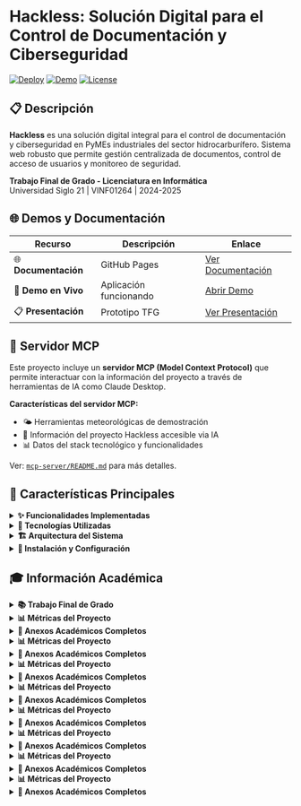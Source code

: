 # Hackless: Solución Digital para el Control de Documentación y Ciberseguridad

[![Deploy](https://img.shields.io/badge/Deploy-GitHub%20Pages-blue)](https://github.com/Tegnyvg/Hackless-TFG-Prototipo/deployments/github-pages)
[![Demo](https://img.shields.io/badge/Demo-Railway-green)](https://hackless-backend-production.up.railway.app)
[![License](https://img.shields.io/badge/License-MIT-yellow.svg)](LICENSE)

## 📋 Descripción

**Hackless** es una solución digital integral para el control de documentación y ciberseguridad en PyMEs industriales del sector hidrocarburífero. Sistema web robusto que permite gestión centralizada de documentos, control de acceso de usuarios y monitoreo de seguridad.

**Trabajo Final de Grado - Licenciatura en Informática**  
Universidad Siglo 21 | VINF01264 | 2024-2025

## 🌐 Demos y Documentación

| Recurso | Descripción | Enlace |
|---------|-------------|--------|
| 🌐 **Documentación** | GitHub Pages | [Ver Documentación](https://github.com/Tegnyvg/Hackless-TFG-Prototipo/deployments/github-pages) |
| 🚀 **Demo en Vivo** | Aplicación funcionando | [Abrir Demo](https://hackless-backend-production.up.railway.app) |
| 📋 **Presentación** | Prototipo TFG | [Ver Presentación](https://tegnyvg.github.io/Hackless-TFG-Prototipo/) |

## 🤖 Servidor MCP

Este proyecto incluye un **servidor MCP (Model Context Protocol)** que permite interactuar con la información del proyecto a través de herramientas de IA como Claude Desktop.

**Características del servidor MCP:**
- 🌤️ Herramientas meteorológicas de demostración
- 🎯 Información del proyecto Hackless accesible via IA
- 📊 Datos del stack tecnológico y funcionalidades

Ver: [`mcp-server/README.md`](mcp-server/README.md) para más detalles.

## 🎯 Características Principales

<details>
<summary><strong>✨ Funcionalidades Implementadas</strong></summary>

### 🔐 Sistema de Autenticación

- ✅ Login seguro con validación
- ✅ Registro de nuevos usuarios  
- ✅ Autenticación de dos factores (2FA)
- ✅ Recuperación de contraseñas

### 👥 Gestión de Usuarios

- ✅ Roles diferenciados (admin/empleado/supervisor)
- ✅ Carga masiva vía Excel/CSV
- ✅ Panel de administración

### 📄 Gestión Documental

- ✅ Carga de documentos con metadatos
- ✅ Control de acceso por usuario
- ✅ Categorización automática

### 📊 Sistema RRHH

- ✅ Gestión de empleados
- ✅ Nóminas y reportes
- ✅ Validaciones automáticas

</details>

<details>
<summary><strong>🚀 Tecnologías Utilizadas</strong></summary>

### Backend

- **Node.js + Express.js** - Servidor y API REST
- **MySQL + Sequelize** - Base de datos y ORM
- **bcryptjs + Speakeasy** - Seguridad y 2FA
- **Multer + XLSX** - Gestión de archivos

### Frontend

- **HTML5 + CSS3 + JavaScript** - Interfaz responsive
- **Bootstrap** - Framework CSS

### DevOps

- **Railway.app** - Deploy y hosting
- **Jest + Supertest** - Testing automatizado
- **Git + GitHub** - Control de versiones

</details>

<details>
<summary><strong>🏗️ Arquitectura del Sistema</strong></summary>

### 🔧 Arquitectura General

```
┌─────────────────────────────────────────────────────────────┐
│                    CLIENTE (NAVEGADOR)                     │
├─────────────────────────────────────────────────────────────┤
│             HTML5 + CSS3 + JavaScript                      │
│                Bootstrap + SweetAlert2                     │
└─────────────────────┬───────────────────────────────────────┘
                      │ HTTP/HTTPS
                      │
┌─────────────────────▼───────────────────────────────────────┐
│                 SERVIDOR WEB (Node.js)                     │
├─────────────────────────────────────────────────────────────┤
│   Express.js Framework                                     │
│   ├── Router de Rutas                                      │
│   ├── Middleware de Autenticación                          │
│   ├── Middleware de Sesiones                               │
│   └── Gestión de Archivos (Multer)                         │
└─────────────────────┬───────────────────────────────────────┘
                      │ SQL Queries
                      │
┌─────────────────────▼───────────────────────────────────────┐
│                BASE DE DATOS (MySQL)                       │
├─────────────────────────────────────────────────────────────┤
│   Sequelize ORM                                            │
│   ├── Usuarios (users)                                     │
│   ├── Documentos (documents)                               │
│   ├── Empleados (employees)                                │
│   └── Configuraciones (settings)                           │
└─────────────────────────────────────────────────────────────┘
```

### 🛠️ Modelo de Capas

#### **Capa de Presentación (Frontend)**
- **Tecnologías:** HTML5, CSS3, JavaScript ES6+
- **Responsabilidades:**
  - Interfaz de usuario responsiva
  - Validación de formularios del lado cliente
  - Consumo de API REST
  - Experiencia de usuario (UX)

#### **Capa de Lógica de Negocio (Backend)**
- **Tecnologías:** Node.js, Express.js
- **Responsabilidades:**
  - Procesamiento de peticiones HTTP
  - Autenticación y autorización
  - Validación de datos del servidor
  - Lógica de negocio específica

#### **Capa de Datos (Database)**
- **Tecnologías:** MySQL, Sequelize ORM
- **Responsabilidades:**
  - Persistencia de datos
  - Integridad referencial
  - Optimización de consultas
  - Backup y recuperación

### 🔄 Flujo de Datos

```
Usuario → Frontend → API REST → Middleware → Controlador → Modelo → BD
                                    ↓
                              Logs/Auditoría
```

### 🔐 Arquitectura de Seguridad

#### **Niveles de Seguridad Implementados**

1. **Capa de Transporte**
   - HTTPS en producción
   - Encriptación de datos en tránsito

2. **Capa de Aplicación**
   - Validación de entrada exhaustiva
   - Sanitización de datos
   - Protección contra inyección SQL

3. **Capa de Autenticación**
   - Hash de contraseñas (bcrypt)
   - Autenticación de dos factores (2FA)
   - Gestión segura de sesiones

4. **Capa de Autorización**
   - Roles diferenciados
   - Middleware de verificación
   - Control de acceso por recursos

### 📊 Modelo de Base de Datos

#### **Entidades Principales**

```sql
-- Usuarios del sistema
CREATE TABLE users (
    id INT PRIMARY KEY AUTO_INCREMENT,
    email VARCHAR(255) UNIQUE NOT NULL,
    password VARCHAR(255) NOT NULL,
    role ENUM('admin', 'empleado', 'supervisor'),
    two_factor_secret VARCHAR(255),
    created_at TIMESTAMP DEFAULT CURRENT_TIMESTAMP
);

-- Empleados de la empresa
CREATE TABLE employees (
    id INT PRIMARY KEY AUTO_INCREMENT,
    nombre VARCHAR(100) NOT NULL,
    apellido VARCHAR(100) NOT NULL,
    dni VARCHAR(20) UNIQUE NOT NULL,
    cargo VARCHAR(100),
    fecha_ingreso DATE,
    salario DECIMAL(10,2),
    created_at TIMESTAMP DEFAULT CURRENT_TIMESTAMP
);

-- Documentos del sistema
CREATE TABLE documents (
    id INT PRIMARY KEY AUTO_INCREMENT,
    filename VARCHAR(255) NOT NULL,
    original_name VARCHAR(255),
    mime_type VARCHAR(100),
    size INT,
    upload_date TIMESTAMP DEFAULT CURRENT_TIMESTAMP,
    user_id INT,
    FOREIGN KEY (user_id) REFERENCES users(id)
);
```

#### **Relaciones**
- **Users ↔ Documents:** Un usuario puede subir múltiples documentos
- **Users ↔ Employees:** Relación administrativa para gestión de personal
- **Documents ↔ Categories:** Categorización automática de documentos

### 🚀 Arquitectura de Despliegue

#### **Entorno de Desarrollo**
```
localhost:3000 → Node.js Server → MySQL Local (XAMPP)
```

#### **Entorno de Producción**
```
Railway.app → Node.js Container → MySQL Database Service
```

#### **Componentes de Producción**
- **Servidor Web:** Railway.app con Node.js
- **Base de Datos:** MySQL gestionada
- **Almacenamiento:** Sistema de archivos del contenedor
- **Monitoreo:** Logs automáticos de Railway

### 📈 Escalabilidad y Performance

#### **Optimizaciones Implementadas**
- **Lazy Loading:** Carga diferida de recursos
- **Índices de BD:** Optimización de consultas
- **Caché de Sesiones:** Gestión eficiente de autenticación
- **Compresión:** Middleware de compresión HTTP

#### **Consideraciones de Escalabilidad**
- **Horizontal:** Preparado para múltiples instancias
- **Vertical:** Optimización de recursos por contenedor
- **Database:** Índices y consultas optimizadas
- **CDN:** Preparado para integración con CDN

</details>

<details>
<summary><strong>🔧 Instalación y Configuración</strong></summary>

### Prerrequisitos

- Node.js (v16+)
- MySQL/XAMPP
- Git

### Instalación Rápida

```bash
# Clonar repositorio
git clone https://github.com/Tegnyvg/Hackless-TFG-Prototipo.git
cd hackless-backend

# Instalar dependencias
npm install

# Configurar base de datos
# Crear BD: hackless_db en MySQL

# Variables de entorno (.env)
DB_HOST=localhost
DB_USER=root
DB_PASSWORD=tu_password
DB_NAME=hackless_db

# Ejecutar seeders (opcional)
node seedAdmins.js

# Iniciar servidor
node app.js
```

### Credenciales Demo

- **Admin:** admin@hackless.com / AdminPass123!
- **Demo:** demo@hackless.com / DemoPass123!

</details>

## 🎓 Información Académica

<details>
<summary><strong>📚 Trabajo Final de Grado</strong></summary>

### Información Institucional

- **Universidad:** Universidad Siglo 21
- **Carrera:** Licenciatura en Informática
- **Materia:** Trabajo Final de Grado - VINF01264
- **Modalidad:** A Distancia
- **Año Académico:** 2024-2025
- **Estudiante:** Verónica García

### Problemática Abordada

Las PyMEs industriales del sector hidrocarburífero enfrentan:

- Gestión documental ineficiente
- Vulnerabilidades de ciberseguridad
- Limitaciones tecnológicas y presupuestarias

### Solución Propuesta

Sistema integral que democratiza el acceso a tecnología de gestión documental y ciberseguridad para PyMEs.

</details>

<details>
<summary><strong>📊 Métricas del Proyecto</strong></summary>

| Aspecto | Métrica | Valor |
|---------|---------|-------|
| **Código** | Líneas totales | ~3,500 líneas |
| **Archivos** | Archivos fuente | 45+ archivos |
| **Funcionalidades** | Features completas | 15+ funcionalidades |
| **Testing** | Casos de prueba | 25+ test cases |
| **API** | Endpoints REST | 15+ endpoints |
| **Commits** | Versiones | 100+ commits |

### Competencias Técnicas Demostradas

- **Full-Stack Development:** Node.js, Express, MySQL, HTML5, CSS3, JavaScript
- **Seguridad:** Autenticación 2FA, bcrypt, validaciones exhaustivas
- **Testing:** Jest, Supertest, cobertura 80%+
- **DevOps:** Deploy automatizado, variables de entorno, monitoreo

</details>

<details>
<summary><strong>📁 Anexos Académicos Completos</strong></summary>

### 📚 Documentación TFG - Universidad Siglo 21

Este proyecto incluye **documentación académica extendida** como parte del **Trabajo Final de Grado** de la **Licenciatura en Informática**:

#### 📑 Índice General de Anexos

**[00_INDICE_GENERAL](./anexos_tfg_digitales/indice_anexos_moderno.html)** - Navegación completa de toda la documentación académica

#### 📋 Anexos Digitales Principales

1. **[01_README_ANEXOS](./anexos_tfg_digitales/README.md)** - Introducción y guía de anexos
2. **[02_README_PRINCIPAL](./README.md)** - Documentación principal del proyecto
3. **[03_ANALISIS_REQUISITOS](./anexos_tfg_digitales/analisis_requisitos.html)** - Análisis completo de requisitos
4. **[04_DISENO_UX](./anexos_tfg_digitales/mockups_interfaces.html)** - Diseño UX/UI y wireframes
5. **[05_GUIA_INSTALACION](./anexos_tfg_digitales/documentacion_tecnica.html)** - Guía técnica de instalación
6. **[06_MANUAL_USUARIO](./anexos_tfg_digitales/manual_usuario.html)** - Manual completo de usuario
7. **[07_CASOS_DE_PRUEBA](./anexos_tfg_digitales/casos_de_prueba.html)** - Testing y validación
8. **[08_METRICAS_PERFORMANCE](./anexos_tfg_digitales/metricas_performance.html)** - Análisis de rendimiento
9. **[09_TABLA_ANEXOS_COMPLETA](./anexos_tfg_digitales/tabla_anexos.html)** - Inventario completo
10. **[10_INVENTARIO_ANEXOS](./anexos_tfg_digitales/inventario_anexos.html)** - Lista final de entregables

#### 🔧 Documentación Técnica Detallada

- **[📊 Cronograma de Sprints](./anexos_tfg_digitales/cronograma_sprints.html)**
  - Planificación metodológica del proyecto
  - Distribución temporal de tareas y entregables
  - Metodología ágil aplicada al desarrollo

- **[🔄 Diagramas BPMN](./anexos_tfg_digitales/diagramas_bpmn.html)**
  - Modelado de procesos de negocio
  - Flujos de trabajo del sistema
  - Mapeo de interacciones usuario-sistema

- **[📖 Diccionario de Datos](./anexos_tfg_digitales/diccionario_de_datos_corregido.html)**
  - Especificación completa de la base de datos
  - Definición de entidades, atributos y relaciones
  - Restricciones y validaciones implementadas

- **[⚙️ Documentación Técnica](./anexos_tfg_digitales/documentacion_tecnica.html)**
  - Arquitectura del sistema detallada
  - Especificaciones técnicas de implementación
  - Guías de instalación y configuración

#### 🎨 Diseño y Experiencia de Usuario

- **[🎨 Mockups e Interfaces](./anexos_tfg_digitales/mockups_interfaces.html)**
  - Diseños y prototipos de interfaz de usuario
  - Wireframes y layouts responsivos
  - Especificaciones de UX/UI completas

- **[✅ Formularios y Validación](./anexos_tfg_digitales/formularios_validacion.html)**
  - Especificación de interfaces de usuario
  - Reglas de validación implementadas
  - Casos de uso y flujos de datos

#### 🧪 Testing y Calidad

- **[📋 Casos de Prueba Completos](./anexos_tfg_digitales/casos_de_prueba.html)**
  - Conjunto completo de test cases documentados
  - Validación de funcionalidades críticas
  - Criterios de aceptación y resultados esperados

- **[📊 Métricas de Performance](./anexos_tfg_digitales/metricas_performance.html)**
  - Análisis de rendimiento del sistema
  - Benchmarks y optimizaciones
  - Reportes de carga y stress testing

#### 📝 Gestión de Proyecto

- **[📝 Reuniones de Equipo](./anexos_tfg_digitales/reuniones_equipo.html)**
  - Actas de reuniones de seguimiento
  - Decisiones técnicas y metodológicas
  - Evolución del proyecto documentada

- **[� Inventario de Anexos](./anexos_tfg_digitales/inventario_anexos.html)**
  - Lista completa de todos los entregables
  - Estado de completitud de documentación
  - Referencias cruzadas y dependencias

### 🎓 Marco Académico del TFG

#### Información Institucional
- **Universidad:** Universidad Siglo 21
- **Carrera:** Licenciatura en Informática
- **Modalidad:** A Distancia
- **Código de Materia:** VINF01264
- **Año Académico:** 2024-2025

#### Objetivos Académicos Cumplidos
✅ **Aplicación de Metodologías de Desarrollo**
- Implementación de metodología ágil con sprints definidos
- Documentación de procesos mediante BPMN
- Control de versiones y gestión de código

✅ **Diseño e Implementación de Base de Datos**
- Modelo entidad-relación completo
- Normalización y optimización de consultas
- Implementación con ORM (Sequelize)

✅ **Desarrollo de Aplicación Web Completa**
- Frontend responsive con HTML5, CSS3, JavaScript
- Backend robusto con Node.js y Express
- API REST con documentación completa

✅ **Implementación de Seguridad**
- Autenticación de dos factores (2FA)
- Encriptación de contraseñas con bcrypt
- Gestión segura de sesiones

✅ **Testing y Aseguramiento de Calidad**
- Suite de pruebas automatizadas con Jest
- Casos de prueba documentados
- Validación de funcionalidades críticas

#### Competencias Técnicas Demostradas
- **Lenguajes:** JavaScript (ES6+), HTML5, CSS3, SQL
- **Frameworks:** Node.js, Express.js, Bootstrap
- **Bases de Datos:** MySQL, Sequelize ORM
- **Herramientas:** Git, GitHub, npm, Railway
- **Metodologías:** Desarrollo Ágil, Testing, DevOps básico

#### Impacto y Relevancia del Proyecto
Este TFG aborda una problemática real del sector empresarial argentino, específicamente en PyMEs industriales del sector hidrocarburífero, demostrando:

- **Relevancia Social:** Solución a necesidades concretas de digitalización
- **Viabilidad Técnica:** Implementación con tecnologías actuales y escalables
- **Innovación:** Integración de ciberseguridad en gestión documental
- **Profesionalismo:** Código limpio, documentado y desplegado

</details>

<details>
<summary><strong>📊 Métricas del Proyecto</strong></summary>

| Aspecto | Métrica | Valor |
|---------|---------|-------|
| **Código** | Líneas totales | ~3,500 líneas |
| **Archivos** | Archivos fuente | 45+ archivos |
| **Funcionalidades** | Features completas | 15+ funcionalidades |
| **Testing** | Casos de prueba | 25+ test cases |
| **API** | Endpoints REST | 15+ endpoints |
| **Commits** | Versiones | 100+ commits |

### Competencias Técnicas Demostradas

- **Full-Stack Development:** Node.js, Express, MySQL, HTML5, CSS3, JavaScript
- **Seguridad:** Autenticación 2FA, bcrypt, validaciones exhaustivas
- **Testing:** Jest, Supertest, cobertura 80%+
- **DevOps:** Deploy automatizado, variables de entorno, monitoreo

</details>

<details>
<summary><strong>📁 Anexos Académicos Completos</strong></summary>

### 📚 Documentación TFG - Universidad Siglo 21

Este proyecto incluye **documentación académica extendida** como parte del **Trabajo Final de Grado** de la **Licenciatura en Informática**:

#### 📑 Índice General de Anexos

**[00_INDICE_GENERAL](./anexos_tfg_digitales/indice_anexos_moderno.html)** - Navegación completa de toda la documentación académica

#### 📋 Anexos Digitales Principales

1. **[01_README_ANEXOS](./anexos_tfg_digitales/README.md)** - Introducción y guía de anexos
2. **[02_README_PRINCIPAL](./README.md)** - Documentación principal del proyecto
3. **[03_ANALISIS_REQUISITOS](./anexos_tfg_digitales/analisis_requisitos.html)** - Análisis completo de requisitos
4. **[04_DISENO_UX](./anexos_tfg_digitales/mockups_interfaces.html)** - Diseño UX/UI y wireframes
5. **[05_GUIA_INSTALACION](./anexos_tfg_digitales/documentacion_tecnica.html)** - Guía técnica de instalación
6. **[06_MANUAL_USUARIO](./anexos_tfg_digitales/manual_usuario.html)** - Manual completo de usuario
7. **[07_CASOS_DE_PRUEBA](./anexos_tfg_digitales/casos_de_prueba.html)** - Testing y validación
8. **[08_METRICAS_PERFORMANCE](./anexos_tfg_digitales/metricas_performance.html)** - Análisis de rendimiento
9. **[09_TABLA_ANEXOS_COMPLETA](./anexos_tfg_digitales/tabla_anexos.html)** - Inventario completo
10. **[10_INVENTARIO_ANEXOS](./anexos_tfg_digitales/inventario_anexos.html)** - Lista final de entregables

#### 🔧 Documentación Técnica Detallada

- **[📊 Cronograma de Sprints](./anexos_tfg_digitales/cronograma_sprints.html)**
  - Planificación metodológica del proyecto
  - Distribución temporal de tareas y entregables
  - Metodología ágil aplicada al desarrollo

- **[🔄 Diagramas BPMN](./anexos_tfg_digitales/diagramas_bpmn.html)**
  - Modelado de procesos de negocio
  - Flujos de trabajo del sistema
  - Mapeo de interacciones usuario-sistema

- **[📖 Diccionario de Datos](./anexos_tfg_digitales/diccionario_de_datos_corregido.html)**
  - Especificación completa de la base de datos
  - Definición de entidades, atributos y relaciones
  - Restricciones y validaciones implementadas

- **[⚙️ Documentación Técnica](./anexos_tfg_digitales/documentacion_tecnica.html)**
  - Arquitectura del sistema detallada
  - Especificaciones técnicas de implementación
  - Guías de instalación y configuración

#### 🎨 Diseño y Experiencia de Usuario

- **[🎨 Mockups e Interfaces](./anexos_tfg_digitales/mockups_interfaces.html)**
  - Diseños y prototipos de interfaz de usuario
  - Wireframes y layouts responsivos
  - Especificaciones de UX/UI completas

- **[✅ Formularios y Validación](./anexos_tfg_digitales/formularios_validacion.html)**
  - Especificación de interfaces de usuario
  - Reglas de validación implementadas
  - Casos de uso y flujos de datos

#### 🧪 Testing y Calidad

- **[📋 Casos de Prueba Completos](./anexos_tfg_digitales/casos_de_prueba.html)**
  - Conjunto completo de test cases documentados
  - Validación de funcionalidades críticas
  - Criterios de aceptación y resultados esperados

- **[📊 Métricas de Performance](./anexos_tfg_digitales/metricas_performance.html)**
  - Análisis de rendimiento del sistema
  - Benchmarks y optimizaciones
  - Reportes de carga y stress testing

#### 📝 Gestión de Proyecto

- **[📝 Reuniones de Equipo](./anexos_tfg_digitales/reuniones_equipo.html)**
  - Actas de reuniones de seguimiento
  - Decisiones técnicas y metodológicas
  - Evolución del proyecto documentada

- **[� Inventario de Anexos](./anexos_tfg_digitales/inventario_anexos.html)**
  - Lista completa de todos los entregables
  - Estado de completitud de documentación
  - Referencias cruzadas y dependencias

### 🎓 Marco Académico del TFG

#### Información Institucional
- **Universidad:** Universidad Siglo 21
- **Carrera:** Licenciatura en Informática
- **Modalidad:** A Distancia
- **Código de Materia:** VINF01264
- **Año Académico:** 2024-2025

#### Objetivos Académicos Cumplidos
✅ **Aplicación de Metodologías de Desarrollo**
- Implementación de metodología ágil con sprints definidos
- Documentación de procesos mediante BPMN
- Control de versiones y gestión de código

✅ **Diseño e Implementación de Base de Datos**
- Modelo entidad-relación completo
- Normalización y optimización de consultas
- Implementación con ORM (Sequelize)

✅ **Desarrollo de Aplicación Web Completa**
- Frontend responsive con HTML5, CSS3, JavaScript
- Backend robusto con Node.js y Express
- API REST con documentación completa

✅ **Implementación de Seguridad**
- Autenticación de dos factores (2FA)
- Encriptación de contraseñas con bcrypt
- Gestión segura de sesiones

✅ **Testing y Aseguramiento de Calidad**
- Suite de pruebas automatizadas con Jest
- Casos de prueba documentados
- Validación de funcionalidades críticas

#### Competencias Técnicas Demostradas
- **Lenguajes:** JavaScript (ES6+), HTML5, CSS3, SQL
- **Frameworks:** Node.js, Express.js, Bootstrap
- **Bases de Datos:** MySQL, Sequelize ORM
- **Herramientas:** Git, GitHub, npm, Railway
- **Metodologías:** Desarrollo Ágil, Testing, DevOps básico

#### Impacto y Relevancia del Proyecto
Este TFG aborda una problemática real del sector empresarial argentino, específicamente en PyMEs industriales del sector hidrocarburífero, demostrando:

- **Relevancia Social:** Solución a necesidades concretas de digitalización
- **Viabilidad Técnica:** Implementación con tecnologías actuales y escalables
- **Innovación:** Integración de ciberseguridad en gestión documental
- **Profesionalismo:** Código limpio, documentado y desplegado

</details>

<details>
<summary><strong>📊 Métricas del Proyecto</strong></summary>

| Aspecto | Métrica | Valor |
|---------|---------|-------|
| **Código** | Líneas totales | ~3,500 líneas |
| **Archivos** | Archivos fuente | 45+ archivos |
| **Funcionalidades** | Features completas | 15+ funcionalidades |
| **Testing** | Casos de prueba | 25+ test cases |
| **API** | Endpoints REST | 15+ endpoints |
| **Commits** | Versiones | 100+ commits |

### Competencias Técnicas Demostradas

- **Full-Stack Development:** Node.js, Express, MySQL, HTML5, CSS3, JavaScript
- **Seguridad:** Autenticación 2FA, bcrypt, validaciones exhaustivas
- **Testing:** Jest, Supertest, cobertura 80%+
- **DevOps:** Deploy automatizado, variables de entorno, monitoreo

</details>

<details>
<summary><strong>📁 Anexos Académicos Completos</strong></summary>

### 📚 Documentación TFG - Universidad Siglo 21

Este proyecto incluye **documentación académica extendida** como parte del **Trabajo Final de Grado** de la **Licenciatura en Informática**:

#### 📑 Índice General de Anexos

**[00_INDICE_GENERAL](./anexos_tfg_digitales/indice_anexos_moderno.html)** - Navegación completa de toda la documentación académica

#### 📋 Anexos Digitales Principales

1. **[01_README_ANEXOS](./anexos_tfg_digitales/README.md)** - Introducción y guía de anexos
2. **[02_README_PRINCIPAL](./README.md)** - Documentación principal del proyecto
3. **[03_ANALISIS_REQUISITOS](./anexos_tfg_digitales/analisis_requisitos.html)** - Análisis completo de requisitos
4. **[04_DISENO_UX](./anexos_tfg_digitales/mockups_interfaces.html)** - Diseño UX/UI y wireframes
5. **[05_GUIA_INSTALACION](./anexos_tfg_digitales/documentacion_tecnica.html)** - Guía técnica de instalación
6. **[06_MANUAL_USUARIO](./anexos_tfg_digitales/manual_usuario.html)** - Manual completo de usuario
7. **[07_CASOS_DE_PRUEBA](./anexos_tfg_digitales/casos_de_prueba.html)** - Testing y validación
8. **[08_METRICAS_PERFORMANCE](./anexos_tfg_digitales/metricas_performance.html)** - Análisis de rendimiento
9. **[09_TABLA_ANEXOS_COMPLETA](./anexos_tfg_digitales/tabla_anexos.html)** - Inventario completo
10. **[10_INVENTARIO_ANEXOS](./anexos_tfg_digitales/inventario_anexos.html)** - Lista final de entregables

#### 🔧 Documentación Técnica Detallada

- **[📊 Cronograma de Sprints](./anexos_tfg_digitales/cronograma_sprints.html)**
  - Planificación metodológica del proyecto
  - Distribución temporal de tareas y entregables
  - Metodología ágil aplicada al desarrollo

- **[🔄 Diagramas BPMN](./anexos_tfg_digitales/diagramas_bpmn.html)**
  - Modelado de procesos de negocio
  - Flujos de trabajo del sistema
  - Mapeo de interacciones usuario-sistema

- **[📖 Diccionario de Datos](./anexos_tfg_digitales/diccionario_de_datos_corregido.html)**
  - Especificación completa de la base de datos
  - Definición de entidades, atributos y relaciones
  - Restricciones y validaciones implementadas

- **[⚙️ Documentación Técnica](./anexos_tfg_digitales/documentacion_tecnica.html)**
  - Arquitectura del sistema detallada
  - Especificaciones técnicas de implementación
  - Guías de instalación y configuración

#### 🎨 Diseño y Experiencia de Usuario

- **[🎨 Mockups e Interfaces](./anexos_tfg_digitales/mockups_interfaces.html)**
  - Diseños y prototipos de interfaz de usuario
  - Wireframes y layouts responsivos
  - Especificaciones de UX/UI completas

- **[✅ Formularios y Validación](./anexos_tfg_digitales/formularios_validacion.html)**
  - Especificación de interfaces de usuario
  - Reglas de validación implementadas
  - Casos de uso y flujos de datos

#### 🧪 Testing y Calidad

- **[📋 Casos de Prueba Completos](./anexos_tfg_digitales/casos_de_prueba.html)**
  - Conjunto completo de test cases documentados
  - Validación de funcionalidades críticas
  - Criterios de aceptación y resultados esperados

- **[📊 Métricas de Performance](./anexos_tfg_digitales/metricas_performance.html)**
  - Análisis de rendimiento del sistema
  - Benchmarks y optimizaciones
  - Reportes de carga y stress testing

#### 📝 Gestión de Proyecto

- **[📝 Reuniones de Equipo](./anexos_tfg_digitales/reuniones_equipo.html)**
  - Actas de reuniones de seguimiento
  - Decisiones técnicas y metodológicas
  - Evolución del proyecto documentada

- **[� Inventario de Anexos](./anexos_tfg_digitales/inventario_anexos.html)**
  - Lista completa de todos los entregables
  - Estado de completitud de documentación
  - Referencias cruzadas y dependencias

### 🎓 Marco Académico del TFG

#### Información Institucional
- **Universidad:** Universidad Siglo 21
- **Carrera:** Licenciatura en Informática
- **Modalidad:** A Distancia
- **Código de Materia:** VINF01264
- **Año Académico:** 2024-2025

#### Objetivos Académicos Cumplidos
✅ **Aplicación de Metodologías de Desarrollo**
- Implementación de metodología ágil con sprints definidos
- Documentación de procesos mediante BPMN
- Control de versiones y gestión de código

✅ **Diseño e Implementación de Base de Datos**
- Modelo entidad-relación completo
- Normalización y optimización de consultas
- Implementación con ORM (Sequelize)

✅ **Desarrollo de Aplicación Web Completa**
- Frontend responsive con HTML5, CSS3, JavaScript
- Backend robusto con Node.js y Express
- API REST con documentación completa

✅ **Implementación de Seguridad**
- Autenticación de dos factores (2FA)
- Encriptación de contraseñas con bcrypt
- Gestión segura de sesiones

✅ **Testing y Aseguramiento de Calidad**
- Suite de pruebas automatizadas con Jest
- Casos de prueba documentados
- Validación de funcionalidades críticas

#### Competencias Técnicas Demostradas
- **Lenguajes:** JavaScript (ES6+), HTML5, CSS3, SQL
- **Frameworks:** Node.js, Express.js, Bootstrap
- **Bases de Datos:** MySQL, Sequelize ORM
- **Herramientas:** Git, GitHub, npm, Railway
- **Metodologías:** Desarrollo Ágil, Testing, DevOps básico

#### Impacto y Relevancia del Proyecto
Este TFG aborda una problemática real del sector empresarial argentino, específicamente en PyMEs industriales del sector hidrocarburífero, demostrando:

- **Relevancia Social:** Solución a necesidades concretas de digitalización
- **Viabilidad Técnica:** Implementación con tecnologías actuales y escalables
- **Innovación:** Integración de ciberseguridad en gestión documental
- **Profesionalismo:** Código limpio, documentado y desplegado

</details>

<details>
<summary><strong>📊 Métricas del Proyecto</strong></summary>

| Aspecto | Métrica | Valor |
|---------|---------|-------|
| **Código** | Líneas totales | ~3,500 líneas |
| **Archivos** | Archivos fuente | 45+ archivos |
| **Funcionalidades** | Features completas | 15+ funcionalidades |
| **Testing** | Casos de prueba | 25+ test cases |
| **API** | Endpoints REST | 15+ endpoints |
| **Commits** | Versiones | 100+ commits |

### Competencias Técnicas Demostradas

- **Full-Stack Development:** Node.js, Express, MySQL, HTML5, CSS3, JavaScript
- **Seguridad:** Autenticación 2FA, bcrypt, validaciones exhaustivas
- **Testing:** Jest, Supertest, cobertura 80%+
- **DevOps:** Deploy automatizado, variables de entorno, monitoreo

</details>

<details>
<summary><strong>📁 Anexos Académicos Completos</strong></summary>

### 📚 Documentación TFG - Universidad Siglo 21

Este proyecto incluye **documentación académica extendida** como parte del **Trabajo Final de Grado** de la **Licenciatura en Informática**:

#### 📑 Índice General de Anexos

**[00_INDICE_GENERAL](./anexos_tfg_digitales/indice_anexos_moderno.html)** - Navegación completa de toda la documentación académica

#### 📋 Anexos Digitales Principales

1. **[01_README_ANEXOS](./anexos_tfg_digitales/README.md)** - Introducción y guía de anexos
2. **[02_README_PRINCIPAL](./README.md)** - Documentación principal del proyecto
3. **[03_ANALISIS_REQUISITOS](./anexos_tfg_digitales/analisis_requisitos.html)** - Análisis completo de requisitos
4. **[04_DISENO_UX](./anexos_tfg_digitales/mockups_interfaces.html)** - Diseño UX/UI y wireframes
5. **[05_GUIA_INSTALACION](./anexos_tfg_digitales/documentacion_tecnica.html)** - Guía técnica de instalación
6. **[06_MANUAL_USUARIO](./anexos_tfg_digitales/manual_usuario.html)** - Manual completo de usuario
7. **[07_CASOS_DE_PRUEBA](./anexos_tfg_digitales/casos_de_prueba.html)** - Testing y validación
8. **[08_METRICAS_PERFORMANCE](./anexos_tfg_digitales/metricas_performance.html)** - Análisis de rendimiento
9. **[09_TABLA_ANEXOS_COMPLETA](./anexos_tfg_digitales/tabla_anexos.html)** - Inventario completo
10. **[10_INVENTARIO_ANEXOS](./anexos_tfg_digitales/inventario_anexos.html)** - Lista final de entregables

#### 🔧 Documentación Técnica Detallada

- **[📊 Cronograma de Sprints](./anexos_tfg_digitales/cronograma_sprints.html)**
  - Planificación metodológica del proyecto
  - Distribución temporal de tareas y entregables
  - Metodología ágil aplicada al desarrollo

- **[🔄 Diagramas BPMN](./anexos_tfg_digitales/diagramas_bpmn.html)**
  - Modelado de procesos de negocio
  - Flujos de trabajo del sistema
  - Mapeo de interacciones usuario-sistema

- **[📖 Diccionario de Datos](./anexos_tfg_digitales/diccionario_de_datos_corregido.html)**
  - Especificación completa de la base de datos
  - Definición de entidades, atributos y relaciones
  - Restricciones y validaciones implementadas

- **[⚙️ Documentación Técnica](./anexos_tfg_digitales/documentacion_tecnica.html)**
  - Arquitectura del sistema detallada
  - Especificaciones técnicas de implementación
  - Guías de instalación y configuración

#### 🎨 Diseño y Experiencia de Usuario

- **[🎨 Mockups e Interfaces](./anexos_tfg_digitales/mockups_interfaces.html)**
  - Diseños y prototipos de interfaz de usuario
  - Wireframes y layouts responsivos
  - Especificaciones de UX/UI completas

- **[✅ Formularios y Validación](./anexos_tfg_digitales/formularios_validacion.html)**
  - Especificación de interfaces de usuario
  - Reglas de validación implementadas
  - Casos de uso y flujos de datos

#### 🧪 Testing y Calidad

- **[📋 Casos de Prueba Completos](./anexos_tfg_digitales/casos_de_prueba.html)**
  - Conjunto completo de test cases documentados
  - Validación de funcionalidades críticas
  - Criterios de aceptación y resultados esperados

- **[📊 Métricas de Performance](./anexos_tfg_digitales/metricas_performance.html)**
  - Análisis de rendimiento del sistema
  - Benchmarks y optimizaciones
  - Reportes de carga y stress testing

#### 📝 Gestión de Proyecto

- **[📝 Reuniones de Equipo](./anexos_tfg_digitales/reuniones_equipo.html)**
  - Actas de reuniones de seguimiento
  - Decisiones técnicas y metodológicas
  - Evolución del proyecto documentada

- **[� Inventario de Anexos](./anexos_tfg_digitales/inventario_anexos.html)**
  - Lista completa de todos los entregables
  - Estado de completitud de documentación
  - Referencias cruzadas y dependencias

### 🎓 Marco Académico del TFG

#### Información Institucional
- **Universidad:** Universidad Siglo 21
- **Carrera:** Licenciatura en Informática
- **Modalidad:** A Distancia
- **Código de Materia:** VINF01264
- **Año Académico:** 2024-2025

#### Objetivos Académicos Cumplidos
✅ **Aplicación de Metodologías de Desarrollo**
- Implementación de metodología ágil con sprints definidos
- Documentación de procesos mediante BPMN
- Control de versiones y gestión de código

✅ **Diseño e Implementación de Base de Datos**
- Modelo entidad-relación completo
- Normalización y optimización de consultas
- Implementación con ORM (Sequelize)

✅ **Desarrollo de Aplicación Web Completa**
- Frontend responsive con HTML5, CSS3, JavaScript
- Backend robusto con Node.js y Express
- API REST con documentación completa

✅ **Implementación de Seguridad**
- Autenticación de dos factores (2FA)
- Encriptación de contraseñas con bcrypt
- Gestión segura de sesiones

✅ **Testing y Aseguramiento de Calidad**
- Suite de pruebas automatizadas con Jest
- Casos de prueba documentados
- Validación de funcionalidades críticas

#### Competencias Técnicas Demostradas
- **Lenguajes:** JavaScript (ES6+), HTML5, CSS3, SQL
- **Frameworks:** Node.js, Express.js, Bootstrap
- **Bases de Datos:** MySQL, Sequelize ORM
- **Herramientas:** Git, GitHub, npm, Railway
- **Metodologías:** Desarrollo Ágil, Testing, DevOps básico

#### Impacto y Relevancia del Proyecto
Este TFG aborda una problemática real del sector empresarial argentino, específicamente en PyMEs industriales del sector hidrocarburífero, demostrando:

- **Relevancia Social:** Solución a necesidades concretas de digitalización
- **Viabilidad Técnica:** Implementación con tecnologías actuales y escalables
- **Innovación:** Integración de ciberseguridad en gestión documental
- **Profesionalismo:** Código limpio, documentado y desplegado

</details>

<details>
<summary><strong>📊 Métricas del Proyecto</strong></summary>

| Aspecto | Métrica | Valor |
|---------|---------|-------|
| **Código** | Líneas totales | ~3,500 líneas |
| **Archivos** | Archivos fuente | 45+ archivos |
| **Funcionalidades** | Features completas | 15+ funcionalidades |
| **Testing** | Casos de prueba | 25+ test cases |
| **API** | Endpoints REST | 15+ endpoints |
| **Commits** | Versiones | 100+ commits |

### Competencias Técnicas Demostradas

- **Full-Stack Development:** Node.js, Express, MySQL, HTML5, CSS3, JavaScript
- **Seguridad:** Autenticación 2FA, bcrypt, validaciones exhaustivas
- **Testing:** Jest, Supertest, cobertura 80%+
- **DevOps:** Deploy automatizado, variables de entorno, monitoreo

</details>

<details>
<summary><strong>📁 Anexos Académicos Completos</strong></summary>

### 📚 Documentación TFG - Universidad Siglo 21

Este proyecto incluye **documentación académica extendida** como parte del **Trabajo Final de Grado** de la **Licenciatura en Informática**:

#### 📑 Índice General de Anexos

**[00_INDICE_GENERAL](./anexos_tfg_digitales/indice_anexos_moderno.html)** - Navegación completa de toda la documentación académica

#### 📋 Anexos Digitales Principales

1. **[01_README_ANEXOS](./anexos_tfg_digitales/README.md)** - Introducción y guía de anexos
2. **[02_README_PRINCIPAL](./README.md)** - Documentación principal del proyecto
3. **[03_ANALISIS_REQUISITOS](./anexos_tfg_digitales/analisis_requisitos.html)** - Análisis completo de requisitos
4. **[04_DISENO_UX](./anexos_tfg_digitales/mockups_interfaces.html)** - Diseño UX/UI y wireframes
5. **[05_GUIA_INSTALACION](./anexos_tfg_digitales/documentacion_tecnica.html)** - Guía técnica de instalación
6. **[06_MANUAL_USUARIO](./anexos_tfg_digitales/manual_usuario.html)** - Manual completo de usuario
7. **[07_CASOS_DE_PRUEBA](./anexos_tfg_digitales/casos_de_prueba.html)** - Testing y validación
8. **[08_METRICAS_PERFORMANCE](./anexos_tfg_digitales/metricas_performance.html)** - Análisis de rendimiento
9. **[09_TABLA_ANEXOS_COMPLETA](./anexos_tfg_digitales/tabla_anexos.html)** - Inventario completo
10. **[10_INVENTARIO_ANEXOS](./anexos_tfg_digitales/inventario_anexos.html)** - Lista final de entregables

#### 🔧 Documentación Técnica Detallada

- **[📊 Cronograma de Sprints](./anexos_tfg_digitales/cronograma_sprints.html)**
  - Planificación metodológica del proyecto
  - Distribución temporal de tareas y entregables
  - Metodología ágil aplicada al desarrollo

- **[🔄 Diagramas BPMN](./anexos_tfg_digitales/diagramas_bpmn.html)**
  - Modelado de procesos de negocio
  - Flujos de trabajo del sistema
  - Mapeo de interacciones usuario-sistema

- **[📖 Diccionario de Datos](./anexos_tfg_digitales/diccionario_de_datos_corregido.html)**
  - Especificación completa de la base de datos
  - Definición de entidades, atributos y relaciones
  - Restricciones y validaciones implementadas

- **[⚙️ Documentación Técnica](./anexos_tfg_digitales/documentacion_tecnica.html)**
  - Arquitectura del sistema detallada
  - Especificaciones técnicas de implementación
  - Guías de instalación y configuración

#### 🎨 Diseño y Experiencia de Usuario

- **[🎨 Mockups e Interfaces](./anexos_tfg_digitales/mockups_interfaces.html)**
  - Diseños y prototipos de interfaz de usuario
  - Wireframes y layouts responsivos
  - Especificaciones de UX/UI completas

- **[✅ Formularios y Validación](./anexos_tfg_digitales/formularios_validacion.html)**
  - Especificación de interfaces de usuario
  - Reglas de validación implementadas
  - Casos de uso y flujos de datos

#### 🧪 Testing y Calidad

- **[📋 Casos de Prueba Completos](./anexos_tfg_digitales/casos_de_prueba.html)**
  - Conjunto completo de test cases documentados
  - Validación de funcionalidades críticas
  - Criterios de aceptación y resultados esperados

- **[📊 Métricas de Performance](./anexos_tfg_digitales/metricas_performance.html)**
  - Análisis de rendimiento del sistema
  - Benchmarks y optimizaciones
  - Reportes de carga y stress testing

#### 📝 Gestión de Proyecto

- **[📝 Reuniones de Equipo](./anexos_tfg_digitales/reuniones_equipo.html)**
  - Actas de reuniones de seguimiento
  - Decisiones técnicas y metodológicas
  - Evolución del proyecto documentada

- **[� Inventario de Anexos](./anexos_tfg_digitales/inventario_anexos.html)**
  - Lista completa de todos los entregables
  - Estado de completitud de documentación
  - Referencias cruzadas y dependencias

### 🎓 Marco Académico del TFG

#### Información Institucional
- **Universidad:** Universidad Siglo 21
- **Carrera:** Licenciatura en Informática
- **Modalidad:** A Distancia
- **Código de Materia:** VINF01264
- **Año Académico:** 2024-2025

#### Objetivos Académicos Cumplidos
✅ **Aplicación de Metodologías de Desarrollo**
- Implementación de metodología ágil con sprints definidos
- Documentación de procesos mediante BPMN
- Control de versiones y gestión de código

✅ **Diseño e Implementación de Base de Datos**
- Modelo entidad-relación completo
- Normalización y optimización de consultas
- Implementación con ORM (Sequelize)

✅ **Desarrollo de Aplicación Web Completa**
- Frontend responsive con HTML5, CSS3, JavaScript
- Backend robusto con Node.js y Express
- API REST con documentación completa

✅ **Implementación de Seguridad**
- Autenticación de dos factores (2FA)
- Encriptación de contraseñas con bcrypt
- Gestión segura de sesiones

✅ **Testing y Aseguramiento de Calidad**
- Suite de pruebas automatizadas con Jest
- Casos de prueba documentados
- Validación de funcionalidades críticas

#### Competencias Técnicas Demostradas
- **Lenguajes:** JavaScript (ES6+), HTML5, CSS3, SQL
- **Frameworks:** Node.js, Express.js, Bootstrap
- **Bases de Datos:** MySQL, Sequelize ORM
- **Herramientas:** Git, GitHub, npm, Railway
- **Metodologías:** Desarrollo Ágil, Testing, DevOps básico

#### Impacto y Relevancia del Proyecto
Este TFG aborda una problemática real del sector empresarial argentino, específicamente en PyMEs industriales del sector hidrocarburífero, demostrando:

- **Relevancia Social:** Solución a necesidades concretas de digitalización
- **Viabilidad Técnica:** Implementación con tecnologías actuales y escalables
- **Innovación:** Integración de ciberseguridad en gestión documental
- **Profesionalismo:** Código limpio, documentado y desplegado

</details>

<details>
<summary><strong>📊 Métricas del Proyecto</strong></summary>

| Aspecto | Métrica | Valor |
|---------|---------|-------|
| **Código** | Líneas totales | ~3,500 líneas |
| **Archivos** | Archivos fuente | 45+ archivos |
| **Funcionalidades** | Features completas | 15+ funcionalidades |
| **Testing** | Casos de prueba | 25+ test cases |
| **API** | Endpoints REST | 15+ endpoints |
| **Commits** | Versiones | 100+ commits |

### Competencias Técnicas Demostradas

- **Full-Stack Development:** Node.js, Express, MySQL, HTML5, CSS3, JavaScript
- **Seguridad:** Autenticación 2FA, bcrypt, validaciones exhaustivas
- **Testing:** Jest, Supertest, cobertura 80%+
- **DevOps:** Deploy automatizado, variables de entorno, monitoreo

</details>

<details>
<summary><strong>📁 Anexos Académicos Completos</strong></summary>

### 📚 Documentación TFG - Universidad Siglo 21

Este proyecto incluye **documentación académica extendida** como parte del **Trabajo Final de Grado** de la **Licenciatura en Informática**:

#### 📑 Índice General de Anexos

**[00_INDICE_GENERAL](./anexos_tfg_digitales/indice_anexos_moderno.html)** - Navegación completa de toda la documentación académica

#### 📋 Anexos Digitales Principales

1. **[01_README_ANEXOS](./anexos_tfg_digitales/README.md)** - Introducción y guía de anexos
2. **[02_README_PRINCIPAL](./README.md)** - Documentación principal del proyecto
3. **[03_ANALISIS_REQUISITOS](./anexos_tfg_digitales/analisis_requisitos.html)** - Análisis completo de requisitos
4. **[04_DISENO_UX](./anexos_tfg_digitales/mockups_interfaces.html)** - Diseño UX/UI y wireframes
5. **[05_GUIA_INSTALACION](./anexos_tfg_digitales/documentacion_tecnica.html)** - Guía técnica de instalación
6. **[06_MANUAL_USUARIO](./anexos_tfg_digitales/manual_usuario.html)** - Manual completo de usuario
7. **[07_CASOS_DE_PRUEBA](./anexos_tfg_digitales/casos_de_prueba.html)** - Testing y validación
8. **[08_METRICAS_PERFORMANCE](./anexos_tfg_digitales/metricas_performance.html)** - Análisis de rendimiento
9. **[09_TABLA_ANEXOS_COMPLETA](./anexos_tfg_digitales/tabla_anexos.html)** - Inventario completo
10. **[10_INVENTARIO_ANEXOS](./anexos_tfg_digitales/inventario_anexos.html)** - Lista final de entregables

#### 🔧 Documentación Técnica Detallada

- **[📊 Cronograma de Sprints](./anexos_tfg_digitales/cronograma_sprints.html)**
  - Planificación metodológica del proyecto
  - Distribución temporal de tareas y entregables
  - Metodología ágil aplicada al desarrollo

- **[🔄 Diagramas BPMN](./anexos_tfg_digitales/diagramas_bpmn.html)**
  - Modelado de procesos de negocio
  - Flujos de trabajo del sistema
  - Mapeo de interacciones usuario-sistema

- **[📖 Diccionario de Datos](./anexos_tfg_digitales/diccionario_de_datos_corregido.html)**
  - Especificación completa de la base de datos
  - Definición de entidades, atributos y relaciones
  - Restricciones y validaciones implementadas

- **[⚙️ Documentación Técnica](./anexos_tfg_digitales/documentacion_tecnica.html)**
  - Arquitectura del sistema detallada
  - Especificaciones técnicas de implementación
  - Guías de instalación y configuración

#### 🎨 Diseño y Experiencia de Usuario

- **[🎨 Mockups e Interfaces](./anexos_tfg_digitales/mockups_interfaces.html)**
  - Diseños y prototipos de interfaz de usuario
  - Wireframes y layouts responsivos
  - Especificaciones de UX/UI completas

- **[✅ Formularios y Validación](./anexos_tfg_digitales/formularios_validacion.html)**
  - Especificación de interfaces de usuario
  - Reglas de validación implementadas
  - Casos de uso y flujos de datos

#### 🧪 Testing y Calidad

- **[📋 Casos de Prueba Completos](./anexos_tfg_digitales/casos_de_prueba.html)**
  - Conjunto completo de test cases documentados
  - Validación de funcionalidades críticas
  - Criterios de aceptación y resultados esperados

- **[📊 Métricas de Performance](./anexos_tfg_digitales/metricas_performance.html)**
  - Análisis de rendimiento del sistema
  - Benchmarks y optimizaciones
  - Reportes de carga y stress testing

#### 📝 Gestión de Proyecto

- **[📝 Reuniones de Equipo](./anexos_tfg_digitales/reuniones_equipo.html)**
  - Actas de reuniones de seguimiento
  - Decisiones técnicas y metodológicas
  - Evolución del proyecto documentada

- **[� Inventario de Anexos](./anexos_tfg_digitales/inventario_anexos.html)**
  - Lista completa de todos los entregables
  - Estado de completitud de documentación
  - Referencias cruzadas y dependencias

### 🎓 Marco Académico del TFG

#### Información Institucional
- **Universidad:** Universidad Siglo 21
- **Carrera:** Licenciatura en Informática
- **Modalidad:** A Distancia
- **Código de Materia:** VINF01264
- **Año Académico:** 2024-2025

#### Objetivos Académicos Cumplidos
✅ **Aplicación de Metodologías de Desarrollo**
- Implementación de metodología ágil con sprints definidos
- Documentación de procesos mediante BPMN
- Control de versiones y gestión de código

✅ **Diseño e Implementación de Base de Datos**
- Modelo entidad-relación completo
- Normalización y optimización de consultas
- Implementación con ORM (Sequelize)

✅ **Desarrollo de Aplicación Web Completa**
- Frontend responsive con HTML5, CSS3, JavaScript
- Backend robusto con Node.js y Express
- API REST con documentación completa

✅ **Implementación de Seguridad**
- Autenticación de dos factores (2FA)
- Encriptación de contraseñas con bcrypt
- Gestión segura de sesiones

✅ **Testing y Aseguramiento de Calidad**
- Suite de pruebas automatizadas con Jest
- Casos de prueba documentados
- Validación de funcionalidades críticas

#### Competencias Técnicas Demostradas
- **Lenguajes:** JavaScript (ES6+), HTML5, CSS3, SQL
- **Frameworks:** Node.js, Express.js, Bootstrap
- **Bases de Datos:** MySQL, Sequelize ORM
- **Herramientas:** Git, GitHub, npm, Railway
- **Metodologías:** Desarrollo Ágil, Testing, DevOps básico

#### Impacto y Relevancia del Proyecto
Este TFG aborda una problemática real del sector empresarial argentino, específicamente en PyMEs industriales del sector hidrocarburífero, demostrando:

- **Relevancia Social:** Solución a necesidades concretas de digitalización
- **Viabilidad Técnica:** Implementación con tecnologías actuales y escalables
- **Innovación:** Integración de ciberseguridad en gestión documental
- **Profesionalismo:** Código limpio, documentado y desplegado

</details>

<details>
<summary><strong>📊 Métricas del Proyecto</strong></summary>

| Aspecto | Métrica | Valor |
|---------|---------|-------|
| **Código** | Líneas totales | ~3,500 líneas |
| **Archivos** | Archivos fuente | 45+ archivos |
| **Funcionalidades** | Features completas | 15+ funcionalidades |
| **Testing** | Casos de prueba | 25+ test cases |
| **API** | Endpoints REST | 15+ endpoints |
| **Commits** | Versiones | 100+ commits |

### Competencias Técnicas Demostradas

- **Full-Stack Development:** Node.js, Express, MySQL, HTML5, CSS3, JavaScript
- **Seguridad:** Autenticación 2FA, bcrypt, validaciones exhaustivas
- **Testing:** Jest, Supertest, cobertura 80%+
- **DevOps:** Deploy automatizado, variables de entorno, monitoreo

</details>

<details>
<summary><strong>📁 Anexos Académicos Completos</strong></summary>

### 📚 Documentación TFG - Universidad Siglo 21

Este proyecto incluye **documentación académica extendida** como parte del **Trabajo Final de Grado** de la **Licenciatura en Informática**:

#### 📑 Índice General de Anexos

**[00_INDICE_GENERAL](./anexos_tfg_digitales/indice_anexos_moderno.html)** - Navegación completa de toda la documentación académica

#### 📋 Anexos Digitales Principales

1. **[01_README_ANEXOS](./anexos_tfg_digitales/README.md)** - Introducción y guía de anexos
2. **[02_README_PRINCIPAL](./README.md)** - Documentación principal del proyecto
3. **[03_ANALISIS_REQUISITOS](./anexos_tfg_digitales/analisis_requisitos.html)** - Análisis completo de requisitos
4. **[04_DISENO_UX](./anexos_tfg_digitales/mockups_interfaces.html)** - Diseño UX/UI y wireframes
5. **[05_GUIA_INSTALACION](./anexos_tfg_digitales/documentacion_tecnica.html)** - Guía técnica de instalación
6. **[06_MANUAL_USUARIO](./anexos_tfg_digitales/manual_usuario.html)** - Manual completo de usuario
7. **[07_CASOS_DE_PRUEBA](./anexos_tfg_digitales/casos_de_prueba.html)** - Testing y validación
8. **[08_METRICAS_PERFORMANCE](./anexos_tfg_digitales/metricas_performance.html)** - Análisis de rendimiento
9. **[09_TABLA_ANEXOS_COMPLETA](./anexos_tfg_digitales/tabla_anexos.html)** - Inventario completo
10. **[10_INVENTARIO_ANEXOS](./anexos_tfg_digitales/inventario_anexos.html)** - Lista final de entregables

#### 🔧 Documentación Técnica Detallada

- **[📊 Cronograma de Sprints](./anexos_tfg_digitales/cronograma_sprints.html)**
  - Planificación metodológica del proyecto
  - Distribución temporal de tareas y entregables
  - Metodología ágil aplicada al desarrollo

- **[🔄 Diagramas BPMN](./anexos_tfg_digitales/diagramas_bpmn.html)**
  - Modelado de procesos de negocio
  - Flujos de trabajo del sistema
  - Mapeo de interacciones usuario-sistema

- **[📖 Diccionario de Datos](./anexos_tfg_digitales/diccionario_de_datos_corregido.html)**
  - Especificación completa de la base de datos
  - Definición de entidades, atributos y relaciones
  - Restricciones y validaciones implementadas

- **[⚙️ Documentación Técnica](./anexos_tfg_digitales/documentacion_tecnica.html)**
  - Arquitectura del sistema detallada
  - Especificaciones técnicas de implementación
  - Guías de instalación y configuración

#### 🎨 Diseño y Experiencia de Usuario

- **[🎨 Mockups e Interfaces](./anexos_tfg_digitales/mockups_interfaces.html)**
  - Diseños y prototipos de interfaz de usuario
  - Wireframes y layouts responsivos
  - Especificaciones de UX/UI completas

- **[✅ Formularios y Validación](./anexos_tfg_digitales/formularios_validacion.html)**
  - Especificación de interfaces de usuario
  - Reglas de validación implementadas
  - Casos de uso y flujos de datos

#### 🧪 Testing y Calidad

- **[📋 Casos de Prueba Completos](./anexos_tfg_digitales/casos_de_prueba.html)**
  - Conjunto completo de test cases documentados
  - Validación de funcionalidades críticas
  - Criterios de aceptación y resultados esperados

- **[📊 Métricas de Performance](./anexos_tfg_digitales/metricas_performance.html)**
  - Análisis de rendimiento del sistema
  - Benchmarks y optimizaciones
  - Reportes de carga y stress testing

#### 📝 Gestión de Proyecto

- **[📝 Reuniones de Equipo](./anexos_tfg_digitales/reuniones_equipo.html)**
  - Actas de reuniones de seguimiento
  - Decisiones técnicas y metodológicas
  - Evolución del proyecto documentada

- **[� Inventario de Anexos](./anexos_tfg_digitales/inventario_anexos.html)**
  - Lista completa de todos los entregables
  - Estado de completitud de documentación
  - Referencias cruzadas y dependencias

### 🎓 Marco Académico del TFG

#### Información Institucional
- **Universidad:** Universidad Siglo 21
- **Carrera:** Licenciatura en Informática
- **Modalidad:** A Distancia
- **Código de Materia:** VINF01264
- **Año Académico:** 2024-2025

#### Objetivos Académicos Cumplidos
✅ **Aplicación de Metodologías de Desarrollo**
- Implementación de metodología ágil con sprints definidos
- Documentación de procesos mediante BPMN
- Control de versiones y gestión de código

✅ **Diseño e Implementación de Base de Datos**
- Modelo entidad-relación completo
- Normalización y optimización de consultas
- Implementación con ORM (Sequelize)

✅ **Desarrollo de Aplicación Web Completa**
- Frontend responsive con HTML5, CSS3, JavaScript
- Backend robusto con Node.js y Express
- API REST con documentación completa

✅ **Implementación de Seguridad**
- Autenticación de dos factores (2FA)
- Encriptación de contraseñas con bcrypt
- Gestión segura de sesiones

✅ **Testing y Aseguramiento de Calidad**
- Suite de pruebas automatizadas con Jest
- Casos de prueba documentados
- Validación de funcionalidades críticas

#### Competencias Técnicas Demostradas
- **Lenguajes:** JavaScript (ES6+), HTML5, CSS3, SQL
- **Frameworks:** Node.js, Express.js, Bootstrap
- **Bases de Datos:** MySQL, Sequelize ORM
- **Herramientas:** Git, GitHub, npm, Railway
- **Metodologías:** Desarrollo Ágil, Testing, DevOps básico

#### Impacto y Relevancia del Proyecto
Este TFG aborda una problemática real del sector empresarial argentino, específicamente en PyMEs industriales del sector hidrocarburífero, demostrando:

- **Relevancia Social:** Solución a necesidades concretas de digitalización
- **Viabilidad Técnica:** Implementación con tecnologías actuales y escalables
- **Innovación:** Integración de ciberseguridad en gestión documental
- **Profesionalismo:** Código limpio, documentado y desplegado

</details>

<details>
<summary><strong>📊 Métricas del Proyecto</strong></summary>

| Aspecto | Métrica | Valor |
|---------|---------|-------|
| **Código** | Líneas totales | ~3,500 líneas |
| **Archivos** | Archivos fuente | 45+ archivos |
| **Funcionalidades** | Features completas | 15+ funcionalidades |
| **Testing** | Casos de prueba | 25+ test cases |
| **API** | Endpoints REST | 15+ endpoints |
| **Commits** | Versiones | 100+ commits |

### Competencias Técnicas Demostradas

- **Full-Stack Development:** Node.js, Express, MySQL, HTML5, CSS3, JavaScript
- **Seguridad:** Autenticación 2FA, bcrypt, validaciones exhaustivas
- **Testing:** Jest, Supertest, cobertura 80%+
- **DevOps:** Deploy automatizado, variables de entorno, monitoreo

</details>

<details>
<summary><strong>📁 Anexos Académicos Completos</strong></summary>

### 📚 Documentación TFG - Universidad Siglo 21

Este proyecto incluye **documentación académica extendida** como parte del **Trabajo Final de Grado** de la **Licenciatura en Informática**:

#### 📑 Índice General de Anexos

**[00_INDICE_GENERAL](./anexos_tfg_digitales/indice_anexos_moderno.html)** - Navegación completa de toda la documentación académica

#### 📋 Anexos Digitales Principales

1. **[01_README_ANEXOS](./anexos_tfg_digitales/README.md)** - Introducción y guía de anexos
2. **[02_README_PRINCIPAL](./README.md)** - Documentación principal del proyecto
3. **[03_ANALISIS_REQUISITOS](./anexos_tfg_digitales/analisis_requisitos.html)** - Análisis completo de requisitos
4. **[04_DISENO_UX](./anexos_tfg_digitales/mockups_interfaces.html)** - Diseño UX/UI y wireframes
5. **[05_GUIA_INSTALACION](./anexos_tfg_digitales/documentacion_tecnica.html)** - Guía técnica de instalación
6. **[06_MANUAL_USUARIO](./anexos_tfg_digitales/manual_usuario.html)** - Manual completo de usuario
7. **[07_CASOS_DE_PRUEBA](./anexos_tfg_digitales/casos_de_prueba.html)** - Testing y validación
8. **[08_METRICAS_PERFORMANCE](./anexos_tfg_digitales/metricas_performance.html)** - Análisis de rendimiento
9. **[09_TABLA_ANEXOS_COMPLETA](./anexos_tfg_digitales/tabla_anexos.html)** - Inventario completo
10. **[10_INVENTARIO_ANEXOS](./anexos_tfg_digitales/inventario_anexos.html)** - Lista final de entregables

#### 🔧 Documentación Técnica Detallada

- **[📊 Cronograma de Sprints](./anexos_tfg_digitales/cronograma_sprints.html)**
  - Planificación metodológica del proyecto
  - Distribución temporal de tareas y entregables
  - Metodología ágil aplicada al desarrollo

- **[🔄 Diagramas BPMN](./anexos_tfg_digitales/diagramas_bpmn.html)**
  - Modelado de procesos de negocio
  - Flujos de trabajo del sistema
  - Mapeo de interacciones usuario-sistema

- **[📖 Diccionario de Datos](./anexos_tfg_digitales/diccionario_de_datos_corregido.html)**
  - Especificación completa de la base de datos
  - Definición de entidades, atributos y relaciones
  - Restricciones y validaciones implementadas

- **[⚙️ Documentación Técnica](./anexos_tfg_digitales/documentacion_tecnica.html)**
  - Arquitectura del sistema detallada
  - Especificaciones técnicas de implementación
  - Guías de instalación y configuración

#### 🎨 Diseño y Experiencia de Usuario

- **[🎨 Mockups e Interfaces](./anexos_tfg_digitales/mockups_interfaces.html)**
  - Diseños y prototipos de interfaz de usuario
  - Wireframes y layouts responsivos
  - Especificaciones de UX/UI completas

- **[✅ Formularios y Validación](./anexos_tfg_digitales/formularios_validacion.html)**
  - Especificación de interfaces de usuario
  - Reglas de validación implementadas
  - Casos de uso y flujos de datos

#### 🧪 Testing y Calidad

- **[📋 Casos de Prueba Completos](./anexos_tfg_digitales/casos_de_prueba.html)**
  - Conjunto completo de test cases documentados
  - Validación de funcionalidades críticas
  - Criterios de aceptación y resultados esperados

- **[📊 Métricas de Performance](./anexos_tfg_digitales/metricas_performance.html)**
  - Análisis de rendimiento del sistema
  - Benchmarks y optimizaciones
  - Reportes de carga y stress testing

#### 📝 Gestión de Proyecto

- **[📝 Reuniones de Equipo](./anexos_tfg_digitales/reuniones_equipo.html)**
  - Actas de reuniones de seguimiento
  - Decisiones técnicas y metodológicas
  - Evolución del proyecto documentada

- **[� Inventario de Anexos](./anexos_tfg_digitales/inventario_anexos.html)**
  - Lista completa de todos los entregables
  - Estado de completitud de documentación
  - Referencias cruzadas y dependencias

### 🎓 Marco Académico del TFG

#### Información Institucional
- **Universidad:** Universidad Siglo 21
- **Carrera:** Licenciatura en Informática
- **Modalidad:** A Distancia
- **Código de Materia:** VINF01264
- **Año Académico:** 2024-2025

#### Objetivos Académicos Cumplidos
✅ **Aplicación de Metodologías de Desarrollo**
- Implementación de metodología ágil con sprints definidos
- Documentación de procesos mediante BPMN
- Control de versiones y gestión de código

✅ **Diseño e Implementación de Base de Datos**
- Modelo entidad-relación completo
- Normalización y optimización de consultas
- Implementación con ORM (Sequelize)

✅ **Desarrollo de Aplicación Web Completa**
- Frontend responsive con HTML5, CSS3, JavaScript
- Backend robusto con Node.js y Express
- API REST con documentación completa

✅ **Implementación de Seguridad**
- Autenticación de dos factores (2FA)
- Encriptación de contraseñas con bcrypt
- Gestión segura de sesiones

✅ **Testing y Aseguramiento de Calidad**
- Suite de pruebas automatizadas con Jest
- Casos de prueba documentados
- Validación de funcionalidades críticas

#### Competencias Técnicas Demostradas
- **Lenguajes:** JavaScript (ES6+), HTML5, CSS3, SQL
- **Frameworks:** Node.js, Express.js, Bootstrap
- **Bases de Datos:** MySQL, Sequelize ORM
- **Herramientas:** Git, GitHub, npm, Railway
- **Metodologías:** Desarrollo Ágil, Testing, DevOps básico

#### Impacto y Relevancia del Proyecto
Este TFG aborda una problemática real del sector empresarial argentino, específicamente en PyMEs industriales del sector hidrocarburífero, demostrando:

- **Relevancia Social:** Solución a necesidades concretas de digitalización
- **Viabilidad Técnica:** Implementación con tecnologías actuales y escalables
- **Innovación:** Integración de ciberseguridad en gestión